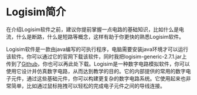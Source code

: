 # Logisim简介

在介绍Logisim软件之前，建议你提前掌握一点电路的基础知识，比如什么是电流，什么是断路，什么是短路等概念，这样有助于你更快的熟悉Logisim软件。

Logisim软件是一款由java编写的可执行程序，电脑需要安装java环境才可以运行该软件。你可以通过它的官网下载该软件，同时我把logisim-generic-2.7.1.jar上传到了[Github](https://github.com/bitetata/Make-A-Computer/tree/main/logisim)，你也可以再此处下载。Logisim是一种数字电路模拟软件，你可以使用它设计并仿真数字电路，从而达到教学的目的。它的内部提供的常用的数字电子元件，通过这些基础元件，你可以构建更复杂的数字电路系统。它使用起来也非常简单，比如通过鼠标拖拽可以轻松的完成电子元件之间的导线连接。
